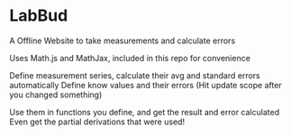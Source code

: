 # LabBud
A Offline Website to take measurements and calculate errors

Uses Math.js and MathJax, included in this repo for convenience

Define measurement series, calculate their avg and standard errors automatically
Define know values and their errors (Hit update scope after you changed something)

Use them in functions you define, and get the result and error calculated
Even get the partial derivations that were used!